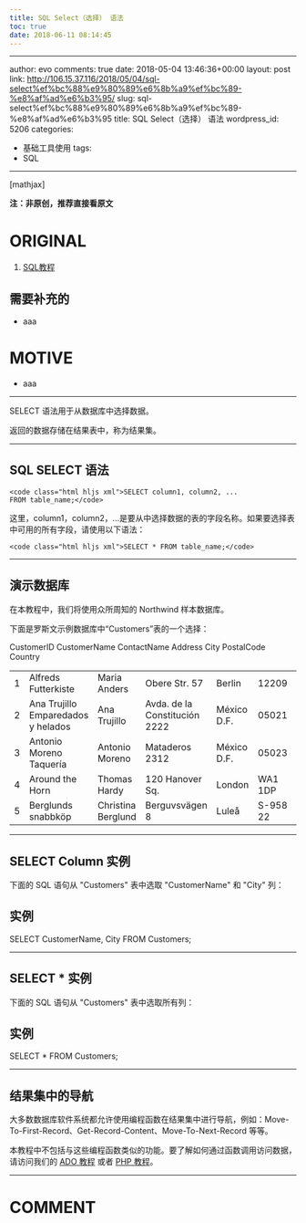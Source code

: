 ```yaml
---
title: SQL Select（选择） 语法
toc: true
date: 2018-06-11 08:14:45
---
```

---
author: evo
comments: true
date: 2018-05-04 13:46:36+00:00
layout: post
link: http://106.15.37.116/2018/05/04/sql-select%ef%bc%88%e9%80%89%e6%8b%a9%ef%bc%89-%e8%af%ad%e6%b3%95/
slug: sql-select%ef%bc%88%e9%80%89%e6%8b%a9%ef%bc%89-%e8%af%ad%e6%b3%95
title: SQL Select（选择） 语法
wordpress_id: 5206
categories:
- 基础工具使用
tags:
- SQL
---

<!-- more -->

[mathjax]

**注：非原创，推荐直接看原文**


# ORIGINAL





 	
  1. [SQL教程](https://www.w3cschool.cn/sql/)




## 需要补充的





 	
  * aaa




# MOTIVE





 	
  * aaa





* * *




SELECT 语法用于从数据库中选择数据。




返回的数据存储在结果表中，称为结果集。






* * *





## SQL SELECT 语法






    
    <code class="html hljs xml">SELECT column1, column2, ...
    FROM table_name;</code>





这里，column1，column2，...是要从中选择数据的表的字段名称。如果要选择表中可用的所有字段，请使用以下语法：

    
    <code class="html hljs xml">SELECT * FROM table_name;</code>






* * *





## 演示数据库


在本教程中，我们将使用众所周知的 Northwind 样本数据库。

下面是罗斯文示例数据库中“Customers”表的一个选择：
<table class="reference notranslate " >
<tbody >
<tr >
CustomerID
CustomerName
ContactName
Address
City
PostalCode
Country
</tr>
<tr >

<td >1
</td>

<td >Alfreds Futterkiste
</td>

<td >Maria Anders
</td>

<td >Obere Str. 57
</td>

<td >Berlin
</td>

<td >12209
</td>

<td >Germany
</td>
</tr>
<tr >

<td >2
</td>

<td >Ana Trujillo Emparedados y helados
</td>

<td >Ana Trujillo
</td>

<td >Avda. de la Constitución 2222
</td>

<td >México D.F.
</td>

<td >05021
</td>

<td >Mexico
</td>
</tr>
<tr >

<td >3
</td>

<td >Antonio Moreno Taquería
</td>

<td >Antonio Moreno
</td>

<td >Mataderos 2312
</td>

<td >México D.F.
</td>

<td >05023
</td>

<td >Mexico
</td>
</tr>
<tr >

<td >4
</td>

<td >Around the Horn
</td>

<td >Thomas Hardy
</td>

<td >120 Hanover Sq.
</td>

<td >London
</td>

<td >WA1 1DP
</td>

<td >UK
</td>
</tr>
<tr >

<td >5
</td>

<td >Berglunds snabbköp
</td>

<td >Christina Berglund
</td>

<td >Berguvsvägen 8
</td>

<td >Luleå
</td>

<td >S-958 22
</td>

<td >Sweden
</td>
</tr>
</tbody>
</table>




* * *





## SELECT Column 实例


下面的 SQL 语句从 "Customers" 表中选取 "CustomerName" 和 "City" 列：





## 实例




SELECT CustomerName, City FROM Customers;









* * *





## SELECT * 实例


下面的 SQL 语句从 "Customers" 表中选取所有列：





## 实例




SELECT * FROM Customers;









* * *





## 结果集中的导航


大多数数据库软件系统都允许使用编程函数在结果集中进行导航，例如：Move-To-First-Record、Get-Record-Content、Move-To-Next-Record 等等。

本教程中不包括与这些编程函数类似的功能。要了解如何通过函数调用访问数据，请访问我们的 [ADO 教程](https://www.w3cschool.cn/ado/ado-tutorial.html) 或者 [PHP 教程](https://www.w3cschool.cn/php/php-tutorial.html)。























* * *





# COMMENT



